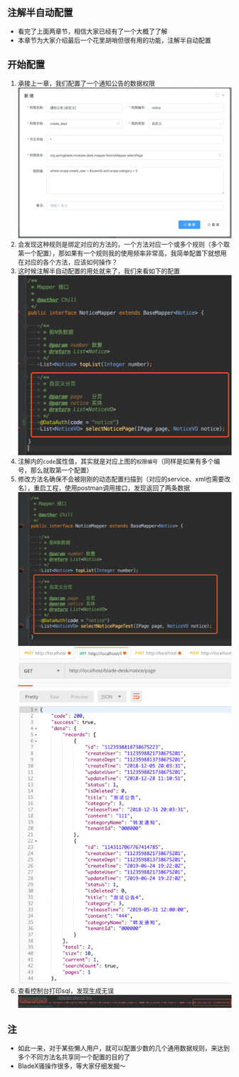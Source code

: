 ## 注解半自动配置
* 看完了上面两章节，相信大家已经有了一个大概了了解
* 本章节为大家介绍最后一个花里胡哨但很有用的功能，注解半自动配置

## 开始配置
1. 承接上一章，我们配置了一个通知公告的数据权限
![](../../images/screenshot_1579327500492.png)
2. 会发现这种规则是绑定对应的方法的，一个方法对应一个或多个规则（多个取第一个配置），那如果有一个规则我的使用频率非常高，我简单配置下就想用在对应的各个方法，应该如何操作？
3. 这时候注解半自动配置的用处就来了，我们来看如下的配置
![](../../images/screenshot_1561391409198.png)
4. 注解内的`code`属性值，其实就是对应上图的`权限编号`（同样是如果有多个编号，那么就取第一个配置）
5. 修改方法名确保不会被刚刚的动态配置扫描到（对应的service、xml也需要改名），重启工程，使用postman调用接口，发现返回了两条数据
![](../../images/screenshot_1561391604499.png)
![](../../images/screenshot_1561391668810.png)
6. 查看控制台打印sql，发现生成无误
![](../../images/screenshot_1561391718173.png)

## 注
* 如此一来，对于某些懒人用户，就可以配置少数的几个通用数据规则，来达到多个不同方法名共享同一个配置的目的了
* BladeX骚操作很多，等大家仔细发掘～
